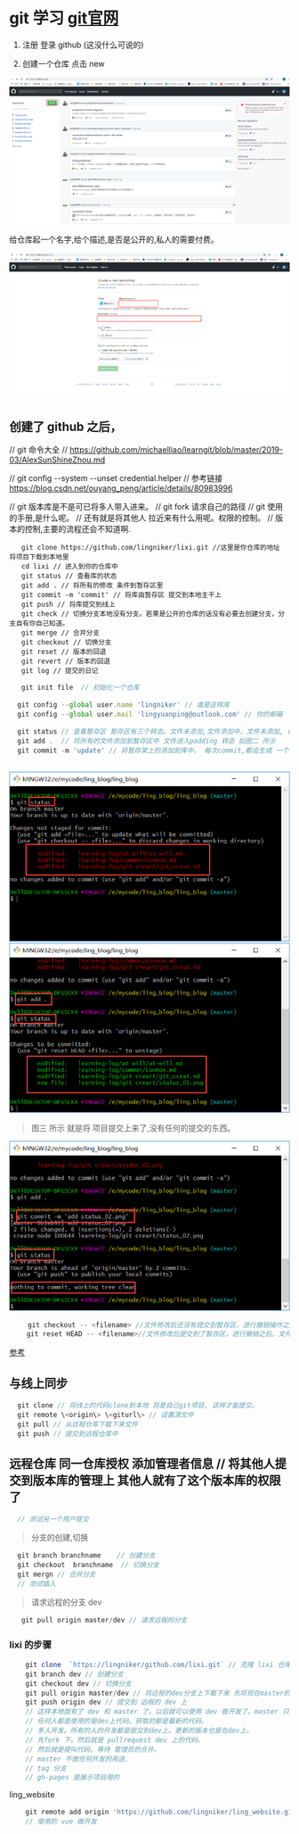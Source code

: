 # git 学习 [git官网](https://github.com/)

1. 注册 登录 github (这没什么可说的)

2. 创建一个仓库 点击 new 

  ![创建仓库](./new_repositories.png)

给仓库起一个名字,给个描述,是否是公开的,私人的需要付费。
  
   ![起个名字](./creat_repositors.png)

## 创建了 github 之后，


// git 命令大全
// https://github.com/michaelliao/learngit/blob/master/2019-03/AlexSunShineZhou.md

// git config --system --unset credential.helper
// 参考链接 https://blog.csdn.net/ouyang_peng/article/details/80983996

// git 版本库是不是可已将多人带入进来。
// git fork 请求自己的路径
// git 使用的手册,是什么呢。
// 还有就是将其他人 拉近来有什么用呢。权限的控制。
// 版本的控制,主要的流程还会不知道啊.

```shell
   git clone https://github.com/lingniker/lixi.git //这里是你仓库的地址 将项目下载到本地里 
   cd lixi // 进入到你的仓库中
   git status // 查看库的状态
   git add . // 将所有的修改 条件到暂存区里
   git commit -m 'commit' // 将库由暂存区 提交到本地主干上
   git push // 将库提交到线上
   git check // 切换分支本地没有分支。若果是公开的仓库的话没有必要去创建分支，分支自有你自己知道。
   git merge // 合并分支
   git checkout // 切换分支
   git reset // 版本的回退
   git revert // 版本的回退
   git log // 提交的日记
```

```js
   git init file  // 初始化一个仓库 
```

```js
  git config --global user.name 'lingniker' // 谁是这样库
  git config --global user.mail 'lingyuanping@outlook.com' // 你的邮箱
```

```js
  git status // 查看暂存区 暂存区有三个转态。文件未添加,文件添加中，文件未添加, 如下图一所示 
  git add .  // 将所有的文件添加到暂存区中 文件进入padding 转态 如图二 所示
  git commit -m 'update' // 将暂存架上的添加到库中， 每次commit,都会生成 一个 哈希。 -m 'update' 是描述 这次的提交。方便日后查看的时候干了什么。提交完成之后就回退的了第一个转态，未改变转态
  
```
![暂存架](./status_01.png)
![暂存架](./status_02.png)

> 图三 所示 就是将 项目提交上来了,没有任何的提交的东西。

![暂存架3](./status_03.png)

```js
   　git checkout -- <filename> //文件修改后还没有提交到暂存区，进行撤销操作之后，文件恢复到和版本库中一模一样
　　 git reset HEAD -- <filename>//文件修改后提交到了暂存区，进行撤销之后，文件恢复到在提交到暂存区之前的状态
```
[参考](https://www.jb51.net/article/104685.htm)

## 与线上同步
```js
  git clone // 将线上的代码clone到本地 将是自己git项目, 这样才能提交。
  git remote \<origin\> \<giturl\> // 设置源文件
  git pull // 从远程仓库下载下来文件
  git push // 提交到远程仓库中
```

## 远程仓库 同一仓库授权 添加管理者信息 // 将其他人提交到版本库的管理上 其他人就有了这个版本库的权限了
```js
  // 测试另一个用户提交
```

> 分支的创建,切换
```js
  git branch branchname    // 创建分支
  git checkout  branchname  // 切换分支
  git mergn // 合并分支
  // 测试插入
```

> 请求远程的分支 dev 
```js
   git pull origin master/dev // 请求远程的分支
```

### lixi 的步骤
``` js
    git clone  `https://lingniker/github.com/lixi.git` // 克隆 lixi 仓库
    git branch dev // 创建分支
    git checkout dev // 切换分支
    git pull origin master/dev // 将远程的dev分支上下载下来 先将现在master的文件全部删除掉
    git push origin dev // 提交到 远程的 dev 上
    // 这样本地就有了 dev 和 master 了。以后就可以使用 dev 做开发了。master 只是发版。不做任何开发。
    // 任何人都是使用的是dev上代码。获取的都是最新的代码。
    // 多人开发。所有的人的开发都是提交到dev上。更新的版本也是在dev上。
    // 先fork 下。然后就是 pullrequest dev 上的代码。
    // 然后就是提叫代码。等待 管理员的合并。
    // master 不做任何开发的用途. 
    // tag 分支
    // gh-pages 是展示项目用的
```

ling_website 
```js
    git remote add origin 'https://github.com/lingniker/ling_website.git' // 设置源
    // 使用的 vue 做开发
```
